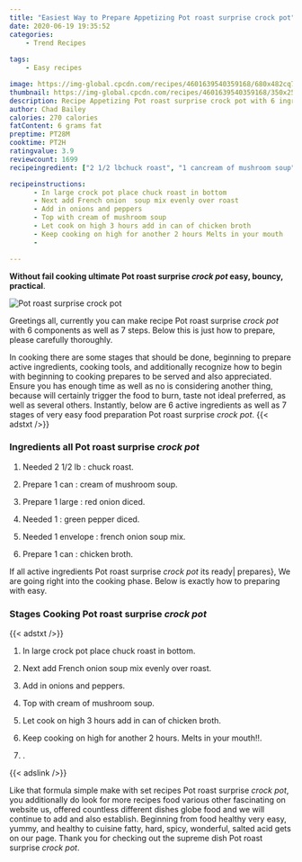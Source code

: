 ```yaml
---
title: "Easiest Way to Prepare Appetizing Pot roast surprise crock pot"
date: 2020-06-19 19:35:52
categories:
    - Trend Recipes
    
tags:
    - Easy recipes

image: https://img-global.cpcdn.com/recipes/4601639540359168/680x482cq70/pot-roast-surprise-crock-pot-recipe-main-photo.jpg
thumbnail: https://img-global.cpcdn.com/recipes/4601639540359168/350x250cq70/pot-roast-surprise-crock-pot-recipe-main-photo.jpg
description: Recipe Appetizing Pot roast surprise crock pot with 6 ingredients and 7 stages of easy cooking.
author: Chad Bailey
calories: 270 calories
fatContent: 6 grams fat
preptime: PT28M
cooktime: PT2H
ratingvalue: 3.9
reviewcount: 1699
recipeingredient: ["2 1/2 lbchuck roast", "1 cancream of mushroom soup", "1 largered onion diced", "1green pepper diced", "1 envelopefrench onion soup mix", "1 canchicken broth"]

recipeinstructions: 
      - In large crock pot place chuck roast in bottom 
      - Next add French onion  soup mix evenly over roast 
      - Add in onions and peppers 
      - Top with cream of mushroom soup 
      - Let cook on high 3 hours add in can of chicken broth 
      - Keep cooking on high for another 2 hours Melts in your mouth 
      - 

---
```




**Without fail cooking ultimate Pot roast surprise *crock pot* easy, bouncy, practical**. 


![Pot roast surprise *crock pot*](https://img-global.cpcdn.com/recipes/4601639540359168/680x482cq70/pot-roast-surprise-crock-pot-recipe-main-photo.jpg "Pot roast surprise *crock pot*")




Greetings all, currently you can make recipe Pot roast surprise *crock pot* with 6 components as well as 7 steps. Below this is just how to prepare, please carefully thoroughly.

In cooking there are some stages that should be done, beginning to prepare active ingredients, cooking tools, and additionally recognize how to begin with beginning to cooking prepares to be served and also appreciated. Ensure you has enough time as well as no is considering another thing, because will certainly trigger the food to burn, taste not ideal preferred, as well as several others. Instantly, below are 6 active ingredients as well as 7 stages of very easy food preparation Pot roast surprise *crock pot*.
{{< adstxt />}}

### Ingredients all Pot roast surprise *crock pot*


1. Needed 2 1/2 lb : chuck roast.

1. Prepare 1 can : cream of mushroom soup.

1. Prepare 1 large : red onion diced.

1. Needed 1 : green pepper diced.

1. Needed 1 envelope : french onion soup mix.

1. Prepare 1 can : chicken broth.



If all active ingredients Pot roast surprise *crock pot* its ready| prepares}, We are going right into the cooking phase. Below is exactly how to preparing with easy.

### Stages Cooking Pot roast surprise *crock pot*

{{< adstxt />}}


1. In large crock pot place chuck roast in bottom.



1. Next add French onion  soup mix evenly over roast.



1. Add in onions and peppers.



1. Top with cream of mushroom soup.



1. Let cook on high 3 hours add in can of chicken broth.



1. Keep cooking on high for another 2 hours. Melts in your mouth!!.



1. .





{{< adslink />}}

Like that formula simple make with set recipes Pot roast surprise *crock pot*, you additionally do look for more recipes food various other fascinating on website us, offered countless different dishes globe food and we will continue to add and also establish. Beginning from food healthy very easy, yummy, and healthy to cuisine fatty, hard, spicy, wonderful, salted acid gets on our page. Thank you for checking out the supreme dish Pot roast surprise *crock pot*.
